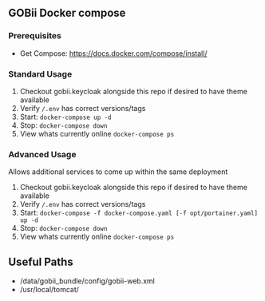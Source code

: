 ## GOBii Docker compose

### Prerequisites
* Get Compose: https://docs.docker.com/compose/install/ 

### Standard Usage

1. Checkout gobii.keycloak alongside this repo if desired to have theme available
1. Verify `/.env` has correct versions/tags
1. Start: `docker-compose up -d`
1. Stop: `docker-compose down`
1. View whats currently online `docker-compose ps`

### Advanced Usage
Allows additional services to come up within the same deployment

1. Checkout gobii.keycloak alongside this repo if desired to have theme available
1. Verify `/.env` has correct versions/tags
1. Start: `docker-compose -f docker-compose.yaml [-f opt/portainer.yaml] up -d`
1. Stop: `docker-compose down`
1. View whats currently online `docker-compose ps`

## Useful Paths
* /data/gobii_bundle/config/gobii-web.xml
* /usr/local/tomcat/